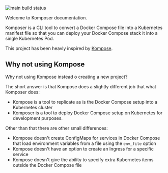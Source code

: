 ![main build status](https://github.com/expobrain/komposer/actions/workflows/main.yml/badge.svg?branch=main)

Welcome to Komposer documentation.

Komposer is a CLI tool to convert a Docker Compose file into a Kubernetes manifest file so that you can deploy your Docker Compose stack it into a single Kubernetes Pod.

This project has been heavly inspired by [Kompose](https://kompose.io/).

## Why not using Kompose

Why not using Kompose instead o creating a new project?

The short answer is that Kompose does a slightly different job that what Komposer does:

- Kompose is a tool to replicate as is the Docker Compose setup into a Kubernetes cluster
- Komposer is a tool to deploy Docker Compose setup on Kubernetes for development purposes.

Other than that there are other small differences:

- Kompose doesn't create ConfigMaps for services in Docker Compose that load environment variables from a file using the `env_file` option
- Kompose doesn't have an option to create an Ingress for a specific service
- Kompose doesn't give the ability to specify extra Kubernetes items outside the Docker Compose file
